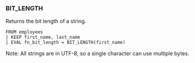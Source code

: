 <!--
This is generated by ESQL's AbstractFunctionTestCase. Do no edit it. See ../README.md for how to regenerate it.
-->

### BIT_LENGTH
Returns the bit length of a string.

```
FROM employees
| KEEP first_name, last_name
| EVAL fn_bit_length = BIT_LENGTH(first_name)
```
Note: All strings are in UTF-8, so a single character can use multiple bytes.

